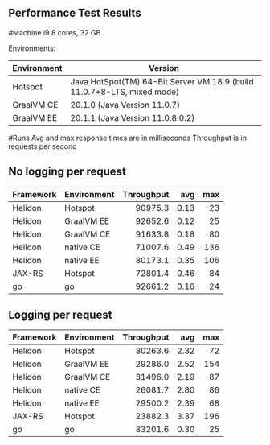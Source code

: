 Performance Test Results
----

#Machine
i9 8 cores, 32 GB

Environments:

| Environment | Version |
| ----------- | ------- |
| Hotspot     | Java HotSpot(TM) 64-Bit Server VM 18.9 (build 11.0.7+8-LTS, mixed mode) |
| GraalVM CE  | 20.1.0 (Java Version 11.0.7) |
| GraalVM EE  | 20.1.1 (Java Version 11.0.8.0.2) |

#Runs
Avg and max response times are in milliseconds
Throughput is in requests per second

## No logging per request
| Framework | Environment | Throughput | avg  | max  |
| ----------|-------------| ----------:| ---: | ---: |
| Helidon   | Hotspot     | 90975.3    | 0.13 | 23   |  
| Helidon   | GraalVM EE  | 92652.6    | 0.12 | 25   |
| Helidon   | GraalVM CE  | 91633.8    | 0.18 | 80   |
| Helidon   | native CE   | 71007.6    | 0.49 | 136  |
| Helidon   | native EE   | 80173.1    | 0.35 | 106  |
| JAX-RS    | Hotspot     | 72801.4    | 0.46 | 84   |
| go        | go          | 92661.2    | 0.16 | 24   |

## Logging per request
| Framework | Environment | Throughput | avg  | max  |
| ----------|-------------| ----------:| ---: | ---: |
| Helidon   | Hotspot     | 30263.6    | 2.32 | 72   |
| Helidon   | GraalVM EE  | 29286.0    | 2.52 | 154  |
| Helidon   | GraalVM CE  | 31496.0    | 2.19 | 87   |
| Helidon   | native CE   | 26081.7    | 2.80 | 86   |
| Helidon   | native EE   | 29500.2    | 2.39 | 68   |
| JAX-RS    | Hotspot     | 23882.3    | 3.37 | 196  |
| go        | go          | 83201.6    | 0.30 | 25   |
